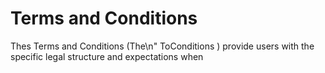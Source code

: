 # Terms and Conditions

Thes Terms and Conditions (The\n" ToConditions )
provide users with the specific legal structure and expectations when